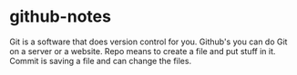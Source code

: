 # github-notes

Git is a software that does version control for you.
Github's you can do Git on a server or a website.
Repo means to create a file and put stuff in it.
Commit is saving a file and can change the files.
